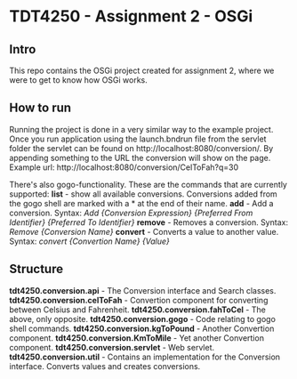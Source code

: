 # TDT4250 - Assignment 2 - OSGi

## Intro

This repo contains the OSGi project created for assignment 2, where we were to get to know how OSGi works.


## How to run

Running the project is done in a very similar way to the example project. Once you run application using the launch.bndrun file from the servlet folder
the servlet can be found on http://localhost:8080/conversion/. By appending something to the URL the conversion will show on the page.
Example url:
http://localhost:8080/conversion/CelToFah?q=30

There's also gogo-functionality. These are the commands that are currently supported:
**list** -    show all available conversions. Conversions added from the gogo shell are marked with a \* at the end of their name.
**add**  -    Add a conversion. Syntax: *Add {Conversion Expression} {Preferred From Identifier} {Preferred To Identifier}*
**remove** -  Removes a conversion. Syntax: *Remove {Conversion Name}*
**convert** - Converts a value to another value. Syntax: *convert {Convertion Name} {Value}*

## Structure

**tdt4250.conversion.api** - The Conversion interface and Search classes.
**tdt4250.conversion.celToFah** - Convertion component for converting between Celsius and Fahrenheit.
**tdt4250.conversion.fahToCel** - The above, only opposite.
**tdt4250.conversion.gogo** - Code relating to gogo shell commands.
**tdt4250.conversion.kgToPound** - Another Convertion component.
**tdt4250.conversion.KmToMile**  - Yet another Convertion component.
**tdt4250.conversion.servlet** - Web servlet.
**tdt4250.conversion.util** - Contains an implementation for the Conversion interface. Converts values and creates conversions.

